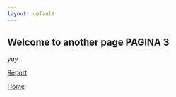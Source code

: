 ```yaml
---
layout: default
---
```


## Welcome to another page PAGINA 3

_yay_

[Report](./report.md)

[Home](./)
